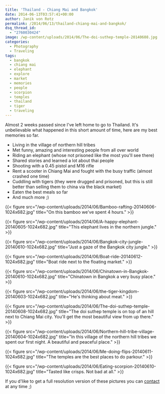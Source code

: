 ```yaml
---
title: 'Thailand - Chiang Mai and Bangkok'
date: 2014-06-13T03:57:41+00:00
author: Janik von Rotz
permalink: /2014/06/13/thailand-chiang-mai-and-bangkok/
dsq_thread_id:
  - "2760030424"
image: /wp-content/uploads/2014/06/The-doi-suthep-temple-20140608.jpg
categories:
  - Photography
  - Traveling
tags:
  - bangkok
  - chiang mai
  - elephant
  - explore
  - market
  - memories
  - people
  - scorpion
  - temples
  - thailand
  - tiger
  - traveling
---
```

Almost 2 weeks passed since I've left home to go to Thailand. It's unbelievable what happened in this short amount of time, here are my best memories so far.
<!--more-->

* Living in the village of northern hill tribes
* Met funny, amazing and interesting people from all over world
* Riding an elephant (whose not prisoned like the most you'll see there)
* Shared stories and learned a lot about thai people
* Shooting with a 0.45 pistol and M16 rifle
* Rent a scooter in Chiang Mai and fought with the busy traffic (almost crashed one time)
* Cuddling with tigers (they were drugged and prisoned, but this is still better than selling them to china via the black market)
* Eaten the best meals so far
* And much more ;)

{{< figure src="/wp-content/uploads/2014/06/Bamboo-rafting-20140606-1024x682.jpg" title="On this bamboo we've spent 4 hours." >}}

{{< figure src="/wp-content/uploads/2014/06/A-happy-elephant-20140605-1024x682.jpg" title="This elephant lives in the northern jungle." >}}

{{< figure src="/wp-content/uploads/2014/06/Bangkok-city-jungle-20140610-1024x682.jpg" title="Just a gaze of the Bangkok city jungle." >}}

{{< figure src="/wp-content/uploads/2014/06/Boat-ride-20140612-1024x682.jpg" title="Boat ride next to the floating market." >}}

{{< figure src="/wp-content/uploads/2014/06/Chinatown-in-Bangkok-20140610-1024x682.jpg" title="Chinatown in Bangkok a very busy place." >}}

{{< figure src="/wp-content/uploads/2014/06/the-tiger-kingdom-20140603-1024x682.jpg" title="He's thinking about meat." >}}

{{< figure src="/wp-content/uploads/2014/06/The-doi-suthep-temple-20140608-1024x682.jpg" title="The doi suthep temple is on top of an hill next to Chiang Mai city. You'll get the most beautiful view from up there." >}}

{{< figure src="/wp-content/uploads/2014/06/Northern-hill-tribe-village-20140604-1024x682.jpg" title="In this village of the northern hill tribes we spent our first night. A beautiful and peaceful place." >}}

{{< figure src="/wp-content/uploads/2014/06/Me-doing-flips-20140611-1024x682.jpg" title="The temples are the best places to do parkour." >}}

{{< figure src="/wp-content/uploads/2014/06/Eating-scorpion-20140610-1024x682.jpg" title="Tasted like crisps. Not bad at all." >}}

If you d'like to get a full resolution version of these pictures you can <a href="https://janikvonrotz.ch/contact/" title="contact">contact</a> at any time ;)